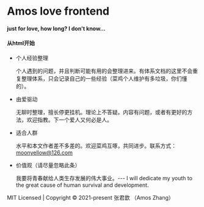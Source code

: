 # Amos love frontend

#### just for love, how long? I don't know...

#### 从html开始

- 个人经验整理
  
  个人遇到的问题，并且判断可能有用的会整理进来。有体系文档的这里不会重复整理体系，只会记录自己的一些经验（菜鸡个人维护有多垃圾，你们懂的）。

- 由爱驱动
  
  无聊时整理，擅长停更挂机。理论上不答疑。内容有问题，或者有更好的方法，欢迎指教。下一个爱人又何必是人。
  
- 适合人群
  
  水平和本文作者差不多差的。欢迎菜鸡互啄，共同进步。联系方式： moonyellow@126.com
  
- 价值观（请尽量忽略此条）
  
  我要将青春献给人类生存发展的伟大事业。--- I will dedicate my youth  to the great cause of human survival and development.

MIT Licensed | Copyright © 2021-present 张君歆 （Amos Zhang）

